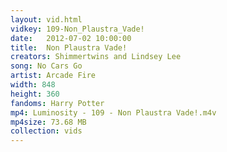 ```yaml
---
layout: vid.html
vidkey: 109-Non_Plaustra_Vade!
date:   2012-07-02 10:00:00
title:  Non Plaustra Vade!
creators: Shimmertwins and Lindsey Lee
song: No Cars Go
artist: Arcade Fire
width: 848
height: 360
fandoms: Harry Potter
mp4: Luminosity - 109 - Non Plaustra Vade!.m4v
mp4size: 73.68 MB
collection: vids
---
```


  <div>
  
  </div>
  